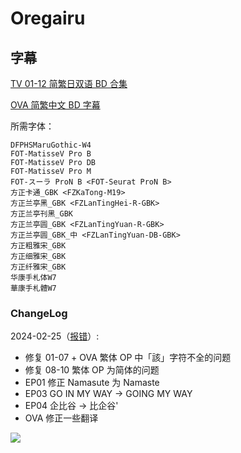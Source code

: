 # Oregairu

## 字幕

[TV 01-12 简繁日双语 BD 合集](https://github.com/Nekomoekissaten-SUB/Nekomoekissaten-Storage/releases/download/subtitle_pkg/Oregairu_BD_JPCH.7z)

[OVA 简繁中文 BD 字幕](https://github.com/Nekomoekissaten-SUB/Nekomoekissaten-Storage/releases/download/subtitle_pkg/Oregairu_OVA_BD_zho.7z)

所需字体：
```
DFPHSMaruGothic-W4
FOT-MatisseV Pro B
FOT-MatisseV Pro DB
FOT-MatisseV Pro M
FOT-スーラ ProN B <FOT-Seurat ProN B>
方正卡通_GBK <FZKaTong-M19>
方正兰亭黑_GBK <FZLanTingHei-R-GBK>
方正兰亭刊黑_GBK
方正兰亭圆_GBK <FZLanTingYuan-R-GBK>
方正兰亭圆_GBK_中 <FZLanTingYuan-DB-GBK>
方正粗雅宋_GBK
方正细雅宋_GBK
方正纤雅宋_GBK
华康手札体W7
華康手札體W7
```

### ChangeLog

2024-02-25（[报错](https://bbs.acgrip.com/thread-10558-1-1.html)）:
- 修复 01-07 + OVA 繁体 OP 中「該」字符不全的问题
- 修复 08-10 繁体 OP 为简体的问题
- EP01 修正 Namasute 为 Namaste
- EP03 GO IN MY WAY -> GOING MY WAY
- EP04 企比谷 -> 比企谷'
- OVA 修正一些翻译

![](https://nekomoe.pages.dev/images/2020-07/oregairu.png)